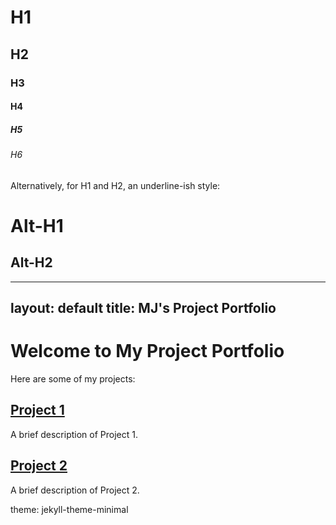 # H1
## H2
### H3
#### H4
##### H5
###### H6

Alternatively, for H1 and H2, an underline-ish style:

Alt-H1
======

Alt-H2
------

---
layout: default
title: MJ's Project Portfolio
---

# Welcome to My Project Portfolio

Here are some of my projects:

## [Project 1](projects/project1.html)
A brief description of Project 1.

## [Project 2](projects/project2.html)
A brief description of Project 2.

theme: jekyll-theme-minimal
